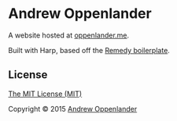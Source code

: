 # Andrew Oppenlander

A website hosted at [oppenlander.me](http://oppenlander.me).

Built with Harp, based off the [Remedy boilerplate](https://github.com/kennethormandy/hb-remedy).

## License

[The MIT License (MIT)](LICENSE.md)

Copyright © 2015 [Andrew Oppenlander](http://oppenlander.me)

